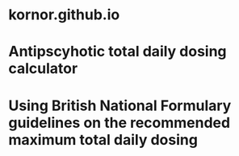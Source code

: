 # kornor.github.io

# Antipscyhotic total daily dosing calculator
# Using British National Formulary guidelines on the recommended maximum total daily dosing 
